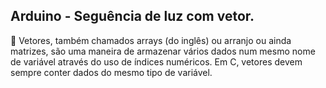 ## Arduino - Seguência de luz com vetor.

👾 Vetores, também chamados arrays (do inglês) ou arranjo ou ainda matrizes, são uma maneira de armazenar vários dados num mesmo nome de variável através do uso de índices numéricos. Em C, vetores devem sempre conter dados do mesmo tipo de variável.
